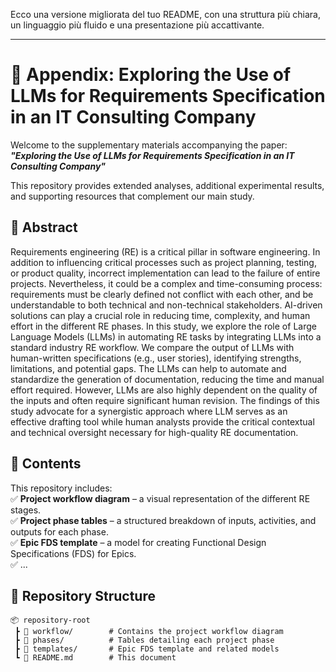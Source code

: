 Ecco una versione migliorata del tuo README, con una struttura più chiara, un linguaggio più fluido e una presentazione più accattivante.  

---

# 📄 Appendix: Exploring the Use of LLMs for Requirements Specification in an IT Consulting Company  

Welcome to the supplementary materials accompanying the paper:  
**_"Exploring the Use of LLMs for Requirements Specification in an IT Consulting Company"_**  

This repository provides extended analyses, additional experimental results, and supporting resources that complement our main study.  

## 📌 Abstract  
Requirements engineering (RE) is a critical pillar in software engineering. In addition to influencing critical processes such as project planning, testing, or product quality, incorrect implementation can lead to the failure of entire projects. 
Nevertheless, it could be a complex and time-consuming process: requirements must be clearly defined not conflict with each other, and be understandable to both technical and non-technical stakeholders. AI-driven solutions can play a crucial role in reducing time, complexity, and human effort in the different RE phases. In this study, we explore the role of Large Language Models (LLMs) in automating RE tasks by integrating LLMs into a standard industry RE workflow.
We compare the output of LLMs with human-written specifications (e.g., user stories), identifying strengths, limitations, and potential gaps.
The LLMs can help to automate and standardize the generation of documentation, reducing the time and manual effort required. However, LLMs are also highly dependent on the quality of the inputs and often require significant human revision.
The findings of this study advocate for a synergistic approach where LLM serves as an effective drafting tool while human analysts provide the critical contextual and technical oversight necessary for high-quality RE documentation.  

## 📂 Contents  
This repository includes:  
✅ **Project workflow diagram** – a visual representation of the different RE stages.  
✅ **Project phase tables** – a structured breakdown of inputs, activities, and outputs for each phase.  
✅ **Epic FDS template** – a model for creating Functional Design Specifications (FDS) for Epics.  
✅ ...  

## 📁 Repository Structure  
```
📦 repository-root
 ┣ 📂 workflow/        # Contains the project workflow diagram  
 ┣ 📂 phases/          # Tables detailing each project phase  
 ┣ 📂 templates/       # Epic FDS template and related models  
 ┗ 📄 README.md        # This document  
```
